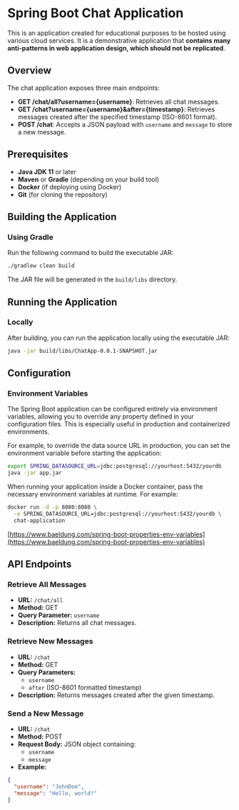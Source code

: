 # Spring Boot Chat Application

This is an application created for educational purposes to be hosted using various cloud services. It is a demonstrative application that **contains many anti-patterns in web application design, which should not be replicated**.

## Overview

The chat application exposes three main endpoints:
- **GET /chat/all?username={username}**: Retrieves all chat messages.
- **GET /chat?username={username}&after={timestamp}**: Retrieves messages created after the specified timestamp (ISO-8601 format).
- **POST /chat**: Accepts a JSON payload with `username` and `message` to store a new message.

## Prerequisites

- **Java JDK 11** or later
- **Maven** or **Gradle** (depending on your build tool)
- **Docker** (if deploying using Docker)
- **Git** (for cloning the repository)

## Building the Application

### Using Gradle

Run the following command to build the executable JAR:

```bash
./gradlew clean build
```

The JAR file will be generated in the `build/libs` directory.

## Running the Application

### Locally

After building, you can run the application locally using the executable JAR:

```bash
java -jar build/libs/ChatApp-0.0.1-SNAPSHOT.jar
```

## Configuration

### Environment Variables

The Spring Boot application can be configured entirely via environment variables, allowing you to override any property defined in your configuration files. This is especially useful in production and containerized environments.

For example, to override the data source URL in production, you can set the environment variable before starting the application:

```bash
export SPRING_DATASOURCE_URL=jdbc:postgresql://yourhost:5432/yourdb
java -jar app.jar
```

When running your application inside a Docker container, pass the necessary environment variables at runtime. For example:

```bash
docker run -d -p 8080:8080 \
  -e SPRING_DATASOURCE_URL=jdbc:postgresql://yourhost:5432/yourdb \
  chat-application
```

[https://www.baeldung.com/spring-boot-properties-env-variables](https://www.baeldung.com/spring-boot-properties-env-variables)

## API Endpoints

### Retrieve All Messages

- **URL:** `/chat/all`
- **Method:** GET
- **Query Parameter:** `username`
- **Description:** Returns all chat messages.

### Retrieve New Messages

- **URL:** `/chat`
- **Method:** GET
- **Query Parameters:**
    - `username`
    - `after` (ISO-8601 formatted timestamp)
- **Description:** Returns messages created after the given timestamp.

### Send a New Message

- **URL:** `/chat`
- **Method:** POST
- **Request Body:** JSON object containing:
    - `username`
    - `message`
- **Example:**

```json
{
  "username": "JohnDoe",
  "message": "Hello, world!"
}
```